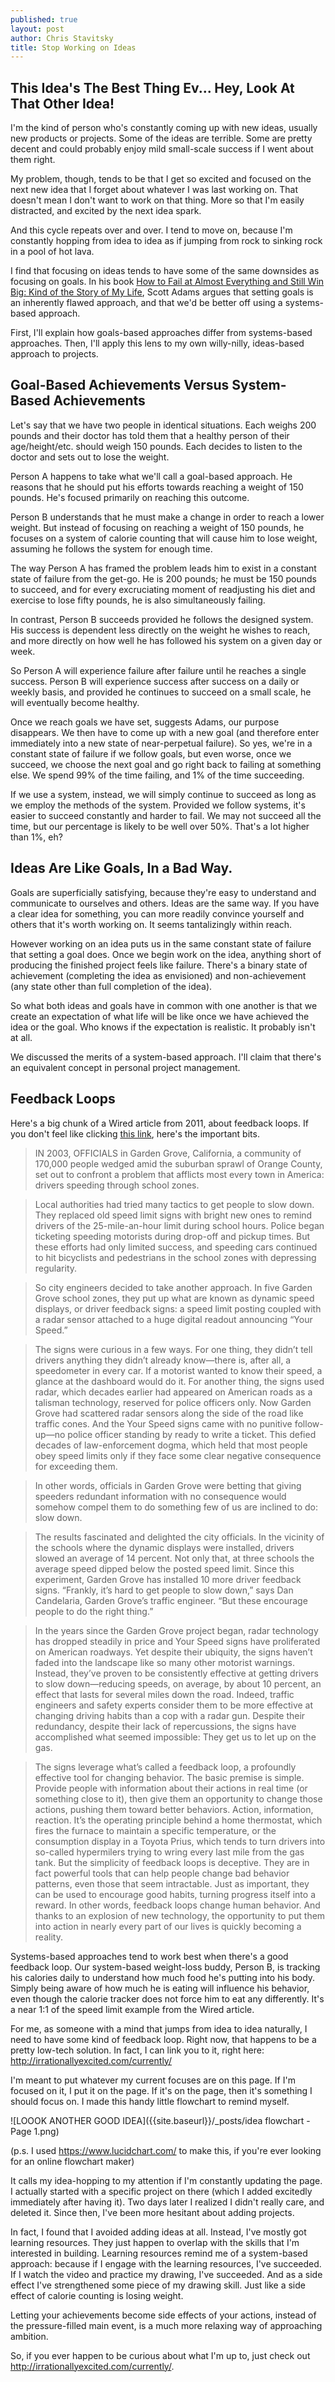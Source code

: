 ```yaml
---
published: true
layout: post
author: Chris Stavitsky
title: Stop Working on Ideas
---
```

## This Idea's The Best Thing Ev... Hey, Look At That Other Idea!

I'm the kind of person who's constantly coming up with new ideas, usually new products or projects. Some of the ideas are terrible. Some are pretty decent and could probably enjoy mild small-scale success if I went about them right. 

My problem, though, tends to be that I get so excited and focused on the next new idea that I forget about whatever I was last working on. That doesn't mean I don't want to work on that thing. More so that I'm easily distracted, and excited by the next idea spark.

And this cycle repeats over and over. I tend to move on, because I'm constantly hopping from idea to idea as if jumping from rock to sinking rock in a pool of hot lava.

I find that focusing on ideas tends to have some of the same downsides as focusing on goals. In his book [How to Fail at Almost Everything and Still Win Big: Kind of the Story of My Life](https://www.amazon.com/How-Fail-Almost-Everything-Still/dp/1491518855), Scott Adams argues that setting goals is an inherently flawed approach, and that we'd be better off using a systems-based approach.

First, I'll explain how goals-based approaches differ from systems-based approaches. Then, I'll apply this lens to my own willy-nilly, ideas-based approach to projects.

## Goal-Based Achievements Versus System-Based Achievements

Let's say that we have two people in identical situations. Each weighs 200 pounds and their doctor has told them that a healthy person of their age/height/etc. should weigh 150 pounds. Each decides to listen to the doctor and sets out to lose the weight.

Person A happens to take what we'll call a goal-based approach. He reasons that he should put his efforts towards reaching a weight of 150 pounds. He's focused primarily on reaching this outcome.

Person B understands that he must make a change in order to reach a lower weight. But instead of focusing on reaching a weight of 150 pounds, he focuses on a system of calorie counting that will cause him to lose weight, assuming he follows the system for enough time.

The way Person A has framed the problem leads him to exist in a constant state of failure from the get-go. He is 200 pounds; he must be 150 pounds to succeed, and for every excruciating moment of readjusting his diet and exercise to lose fifty pounds, he is also simultaneously failing. 

In contrast, Person B succeeds provided he follows the designed system. His success is dependent less directly on the weight he wishes to reach, and more directly on how well he has followed his system on a given day or week.

So Person A will experience failure after failure until he reaches a single success. Person B will experience success after success on a daily or weekly basis, and provided he continues to succeed on a small scale, he will eventually become healthy.

Once we reach goals we have set, suggests Adams, our purpose disappears. We then have to come up with a new goal (and therefore enter immediately into a new state of near-perpetual failure). So yes, we're in a constant state of failure if we follow goals, but even worse, once we succeed, we choose the next goal and go right back to failing at something else. We spend 99% of the time failing, and 1% of the time succeeding.

If we use a system, instead, we will simply continue to succeed as long as we employ the methods of the system. Provided we follow systems, it's easier to succeed constantly and harder to fail. We may not succeed all the time, but our percentage is likely to be well over 50%. That's a lot higher than 1%, eh?

## Ideas Are Like Goals, In a Bad Way.

Goals are superficially satisfying, because they're easy to understand and communicate to ourselves and others. Ideas are the same way. If you have a clear idea for something, you can more readily convince yourself and others that it's worth working on. It seems tantalizingly within reach.

However working on an idea puts us in the same constant state of failure that setting a goal does. Once we begin work on the idea, anything short of producing the finished project feels like failure. There's a binary state of achievement (completing the idea as envisioned) and non-achievement (any state other than full completion of the idea).

So what both ideas and goals have in common with one another is that we create an expectation of what life will be like once we have achieved the idea or the goal. Who knows if the expectation is realistic. It probably isn't at all.

We discussed the merits of a system-based approach. I'll claim that there's an equivalent concept in personal project management.

## Feedback Loops

Here's a big chunk of a Wired article from 2011, about feedback loops. If you don't feel like clicking [this link](https://www.wired.com/2011/06/ff_feedbackloop/), here's the important bits.

>IN 2003, OFFICIALS in Garden Grove, California, a community of 170,000 people wedged amid the suburban sprawl of Orange County, set out to confront a problem that afflicts most every town in America: drivers speeding through school zones.

>Local authorities had tried many tactics to get people to slow down. They replaced old speed limit signs with bright new ones to remind drivers of the 25-mile-an-hour limit during school hours. Police began ticketing speeding motorists during drop-off and pickup times. But these efforts had only limited success, and speeding cars continued to hit bicyclists and pedestrians in the school zones with depressing regularity.

>So city engineers decided to take another approach. In five Garden Grove school zones, they put up what are known as dynamic speed displays, or driver feedback signs: a speed limit posting coupled with a radar sensor attached to a huge digital readout announcing “Your Speed.”

>The signs were curious in a few ways. For one thing, they didn’t tell drivers anything they didn’t already know—there is, after all, a speedometer in every car. If a motorist wanted to know their speed, a glance at the dashboard would do it. For another thing, the signs used radar, which decades earlier had appeared on American roads as a talisman technology, reserved for police officers only. Now Garden Grove had scattered radar sensors along the side of the road like traffic cones. And the Your Speed signs came with no punitive follow-up—no police officer standing by ready to write a ticket. This defied decades of law-enforcement dogma, which held that most people obey speed limits only if they face some clear negative consequence for exceeding them.

>In other words, officials in Garden Grove were betting that giving speeders redundant information with no consequence would somehow compel them to do something few of us are inclined to do: slow down.

>The results fascinated and delighted the city officials. In the vicinity of the schools where the dynamic displays were installed, drivers slowed an average of 14 percent. Not only that, at three schools the average speed dipped below the posted speed limit. Since this experiment, Garden Grove has installed 10 more driver feedback signs. “Frankly, it’s hard to get people to slow down,” says Dan Candelaria, Garden Grove’s traffic engineer. “But these encourage people to do the right thing.”

>In the years since the Garden Grove project began, radar technology has dropped steadily in price and Your Speed signs have proliferated on American roadways. Yet despite their ubiquity, the signs haven’t faded into the landscape like so many other motorist warnings. Instead, they’ve proven to be consistently effective at getting drivers to slow down—reducing speeds, on average, by about 10 percent, an effect that lasts for several miles down the road. Indeed, traffic engineers and safety experts consider them to be more effective at changing driving habits than a cop with a radar gun. Despite their redundancy, despite their lack of repercussions, the signs have accomplished what seemed impossible: They get us to let up on the gas.

>The signs leverage what’s called a feedback loop, a profoundly effective tool for changing behavior. The basic premise is simple. Provide people with information about their actions in real time (or something close to it), then give them an opportunity to change those actions, pushing them toward better behaviors. Action, information, reaction. It’s the operating principle behind a home thermostat, which fires the furnace to maintain a specific temperature, or the consumption display in a Toyota Prius, which tends to turn drivers into so-called hypermilers trying to wring every last mile from the gas tank. But the simplicity of feedback loops is deceptive. They are in fact powerful tools that can help people change bad behavior patterns, even those that seem intractable. Just as important, they can be used to encourage good habits, turning progress itself into a reward. In other words, feedback loops change human behavior. And thanks to an explosion of new technology, the opportunity to put them into action in nearly every part of our lives is quickly becoming a reality.

Systems-based approaches tend to work best when there's a good feedback loop. Our system-based weight-loss buddy, Person B, is tracking his calories daily to understand how much food he's putting into his body. Simply being aware of how much he is eating will influence his behavior, even though the calorie tracker does not force him to eat any differently. It's a near 1:1 of the speed limit example from the Wired article.

For me, as someone with a mind that jumps from idea to idea naturally, I need to have some kind of feedback loop. Right now, that happens to be a pretty low-tech solution. In fact, I can link you to it, right here: http://irrationallyexcited.com/currently/

I'm meant to put whatever my current focuses are on this page. If I'm focused on it, I put it on the page. If it's on the page, then it's something I should focus on. I made this handy little flowchart to remind myself.

![LOOOK ANOTHER GOOD IDEA]({{site.baseurl}}/_posts/idea flowchart - Page 1.png)

(p.s. I used https://www.lucidchart.com/ to make this, if you're ever looking for an online flowchart maker)

It calls my idea-hopping to my attention if I'm constantly updating the page. I actually started with a specific project on there (which I added excitedly immediately after having it). Two days later I realized I didn't really care, and deleted it. Since then, I've been more hesitant about adding projects.

In fact, I found that I avoided adding ideas at all. Instead, I've mostly got learning resources. They just happen to overlap with the skills that I'm interested in building. Learning resources remind me of a system-based approach: because if I engage with the learning resources, I've succeeded. If I watch the video and practice my drawing, I've succeeded. And as a side effect I've strengthened some piece of my drawing skill. Just like a side effect of calorie counting is losing weight.

Letting your achievements become side effects of your actions, instead of the pressure-filled main event, is a much more relaxing way of approaching ambition.

So, if you ever happen to be curious about what I'm up to, just check out http://irrationallyexcited.com/currently/.
